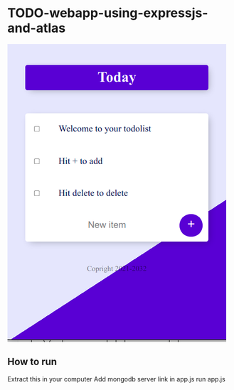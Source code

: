 # TODO-webapp-using-expressjs-and-atlas

![img](https://github.com/snailsgit/TODO-webapp-using-expressjs-and-atlas/blob/main/public/img.png)

## How to run
Extract this in your computer
Add mongodb server link in app.js
run app.js
